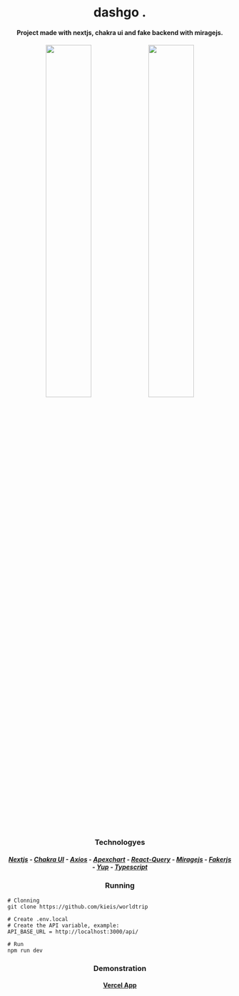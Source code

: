 <h1 align="center"> 
dashgo .
</h1>

<h4 align="center">Project made with nextjs, chakra ui and fake backend with miragejs.</h4>

<h4 align="center"> 
<image width="45%" src="https://i.imgur.com/EPpVqMR.png" />
<image width="45%" src="https://i.imgur.com/AZ17HQ0.png" />
</h4>

<h3 align="center">Technologyes</h3>
<h5 align="center">
<a href="https://nextjs.org" target="_blank">Nextjs</a> - 
<a href="https://chakra-ui.com" target="_blank">Chakra UI</a> - 
<a href="https://axios-http.com/ptbr/docs/intro" target="_blank">Axios</a> - 
<a href="https://apexcharts.com" target="_blank">Apexchart</a> - 
<a href="https://tanstack.com/query/v4/docs/overview" target="_blank">React-Query</a> - 
<a href="https://miragejs.com" target="_blank">Miragejs</a> - 
<a href="https://fakerjs.dev target="_blank">Fakerjs</a> - 
<a href="https://github.com/jquense/yup" target="_blank">Yup</a> - 
<a href="https://www.typescriptlang.org" target="_blank">Typescript</a>
</h5>

<h3 align="center">Running</h3>

```
# Clonning
git clone https://github.com/kieis/worldtrip

# Create .env.local
# Create the API variable, example:
API_BASE_URL = http://localhost:3000/api/

# Run
npm run dev
```

<h3 align="center">Demonstration</h3>
<h4 align="center"><a href="" target="_blank">Vercel App</a></h4>
